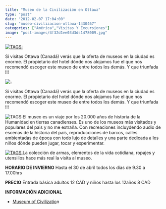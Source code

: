 ```yaml
---
title: "Museo de la Civilización en Ottawa"
type: "post"
date: "2012-02-07 17:04:00"
slug: "museo-civilizacion-ottawa-1430467"
categories: ["América","Visitas Y Excursiones"]
image: "post-images/4f32d1ee03d3ds1478009.jpg"
---
```


 [![ TAGS:](post-images/4f32d1ee03d3ds1478009.jpg "Museo de la Civilización en Ottawa by missviajes")](post-images/4f32d1ee03d3ds1478009.jpg)

 Si visitas Ottawa (Canadá) verás que la oferta de museos en la ciudad es enorme. El propietario del hotel dónde nos alojamos fue el que nos recomendó escoger este museo de entre todos los demás. Y que triunfada !!!

 [![ - ](post-images/4f32d2500b7ebs1590347.jpg "museo de la Civilización by missviajes")](post-images/4f32d2500b7ebs1590347.jpg)

 Si visitas Ottawa (Canadá) verás que la oferta de museos en la ciudad es enorme. El propietario del hotel dónde nos alojamos fue el que nos recomendó escoger este museo de entre todos los demás. Y que triunfada !!!

 ![ TAGS:](post-images/4f32d36967cefs1514917.jpg "recreación de una calle en el Museo de la Civilización de Ottawa")El museo es un viaje por los 20.000 años de historia de la Humanidad en tierras canadienses. Es uno de los museos más visitados y populares del pais y no me extraña. Con recreaciones incluydendo audio de escenas de la historia del país, reproducciones de barcos, calles ambientadas de época con todo lujo de detalles y una parte dedicada a los niños dónde pueden jugar, tocar y experimentar.

 [![ TAGS:](post-images/4f32d4d4aec03s1180883.jpg "by missviajes")](post-images/4f32d4d4aec03s1180883.jpg)La colección de armas, elementos de la vida cotidiana, ropajes y utensilios hace más real la visita al museo.

 **HORARIO DE INVIERNO** Hasta el 30 de abril todos los días de 9.30 a 17.00hrs

 **PRECIO** Entrada básica adultos 12 CAD y niños hasta los 12años 8 CAD

 **INFORMACIÓN ADICIONAL**

- [ Museum of Civilizatio](http://www.civilization.ca/plan-your-visit/hours-of-operation)n